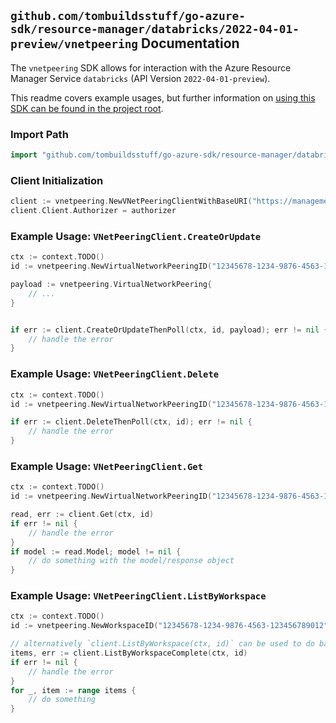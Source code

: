 
## `github.com/tombuildsstuff/go-azure-sdk/resource-manager/databricks/2022-04-01-preview/vnetpeering` Documentation

The `vnetpeering` SDK allows for interaction with the Azure Resource Manager Service `databricks` (API Version `2022-04-01-preview`).

This readme covers example usages, but further information on [using this SDK can be found in the project root](https://github.com/tombuildsstuff/go-azure-sdk/tree/main/docs).

### Import Path

```go
import "github.com/tombuildsstuff/go-azure-sdk/resource-manager/databricks/2022-04-01-preview/vnetpeering"
```


### Client Initialization

```go
client := vnetpeering.NewVNetPeeringClientWithBaseURI("https://management.azure.com")
client.Client.Authorizer = authorizer
```


### Example Usage: `VNetPeeringClient.CreateOrUpdate`

```go
ctx := context.TODO()
id := vnetpeering.NewVirtualNetworkPeeringID("12345678-1234-9876-4563-123456789012", "example-resource-group", "workspaceValue", "virtualNetworkPeeringValue")

payload := vnetpeering.VirtualNetworkPeering{
	// ...
}


if err := client.CreateOrUpdateThenPoll(ctx, id, payload); err != nil {
	// handle the error
}
```


### Example Usage: `VNetPeeringClient.Delete`

```go
ctx := context.TODO()
id := vnetpeering.NewVirtualNetworkPeeringID("12345678-1234-9876-4563-123456789012", "example-resource-group", "workspaceValue", "virtualNetworkPeeringValue")

if err := client.DeleteThenPoll(ctx, id); err != nil {
	// handle the error
}
```


### Example Usage: `VNetPeeringClient.Get`

```go
ctx := context.TODO()
id := vnetpeering.NewVirtualNetworkPeeringID("12345678-1234-9876-4563-123456789012", "example-resource-group", "workspaceValue", "virtualNetworkPeeringValue")

read, err := client.Get(ctx, id)
if err != nil {
	// handle the error
}
if model := read.Model; model != nil {
	// do something with the model/response object
}
```


### Example Usage: `VNetPeeringClient.ListByWorkspace`

```go
ctx := context.TODO()
id := vnetpeering.NewWorkspaceID("12345678-1234-9876-4563-123456789012", "example-resource-group", "workspaceValue")

// alternatively `client.ListByWorkspace(ctx, id)` can be used to do batched pagination
items, err := client.ListByWorkspaceComplete(ctx, id)
if err != nil {
	// handle the error
}
for _, item := range items {
	// do something
}
```
